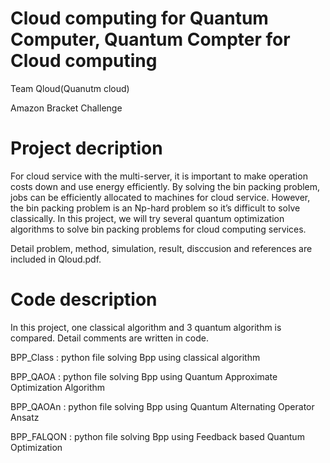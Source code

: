 # Cloud computing for Quantum Computer, Quantum Compter for Cloud computing
Team Qloud(Quanutm cloud)

Amazon Bracket Challenge

# Project decription
For cloud service with the multi-server, it is important to make operation costs down and use energy efficiently. By solving the bin packing problem, jobs can be efficiently allocated to machines for cloud service. However, the bin packing problem is an Np-hard problem so it’s difficult to solve classically. In this project, we will try several quantum optimization algorithms to solve bin packing problems for cloud computing services.

Detail problem, method, simulation, result, disccusion and references are included in Qloud.pdf.

# Code description
In this project, one classical algorithm and 3 quantum algorithm is compared. Detail comments are written in code.

BPP_Class : python file solving Bpp  using classical algorithm

BPP_QAOA : python file solving Bpp  using Quantum Approximate Optimization Algorithm

BPP_QAOAn : python file solving Bpp using Quantum Alternating Operator Ansatz

BPP_FALQON : python file solving Bpp using Feedback based Quantum Optimization


